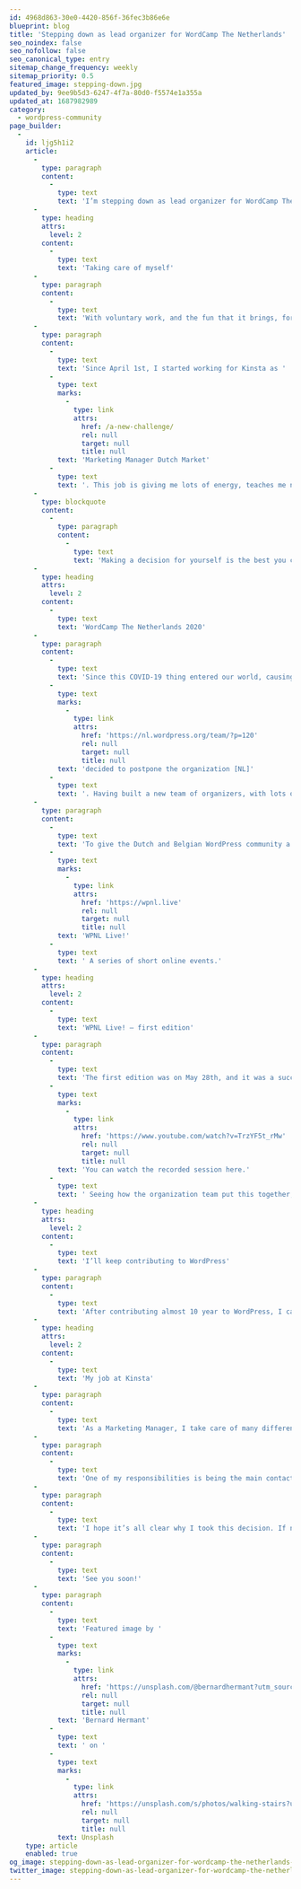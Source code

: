 ```yaml
---
id: 4968d863-30e0-4420-856f-36fec3b86e6e
blueprint: blog
title: 'Stepping down as lead organizer for WordCamp The Netherlands'
seo_noindex: false
seo_nofollow: false
seo_canonical_type: entry
sitemap_change_frequency: weekly
sitemap_priority: 0.5
featured_image: stepping-down.jpg
updated_by: 9ee9b5d3-6247-4f7a-80d0-f5574e1a355a
updated_at: 1687982989
category:
  - wordpress-community
page_builder:
  -
    id: ljg5h1i2
    article:
      -
        type: paragraph
        content:
          -
            type: text
            text: 'I’m stepping down as lead organizer for WordCamp The Netherlands. Not an easy decision, but one I had to make. For myself.'
      -
        type: heading
        attrs:
          level: 2
        content:
          -
            type: text
            text: 'Taking care of myself'
      -
        type: paragraph
        content:
          -
            type: text
            text: 'With voluntary work, and the fun that it brings, for me the danger arises to accept too many tasks and drown in too much work. I like it so much, that I tend to accept too much. Also, besides doing voluntary work for the WordPress community, paid work has to be done also.'
      -
        type: paragraph
        content:
          -
            type: text
            text: 'Since April 1st, I started working for Kinsta as '
          -
            type: text
            marks:
              -
                type: link
                attrs:
                  href: /a-new-challenge/
                  rel: null
                  target: null
                  title: null
            text: 'Marketing Manager Dutch Market'
          -
            type: text
            text: '. This job is giving me lots of energy, teaches me new skills, makes me get to know a lot of new people and, which should be no surprise for a new job, takes time to get into my system. I really like to keep the balance level for voluntary work and paid work, this keeps me productive on both sides, and maybe even more important, prevents me from getting too busy which may result in not getting work done, or getting stressed out to get it done.'
      -
        type: blockquote
        content:
          -
            type: paragraph
            content:
              -
                type: text
                text: 'Making a decision for yourself is the best you can do.'
      -
        type: heading
        attrs:
          level: 2
        content:
          -
            type: text
            text: 'WordCamp The Netherlands 2020'
      -
        type: paragraph
        content:
          -
            type: text
            text: 'Since this COVID-19 thing entered our world, causing lot’s of tragic things to happen worldwide, lots of WordCamps have shifted to being online events. The WCNL organizing team really wanted to do a live, in-person event, so we '
          -
            type: text
            marks:
              -
                type: link
                attrs:
                  href: 'https://nl.wordpress.org/team/?p=120'
                  rel: null
                  target: null
                  title: null
            text: 'decided to postpone the organization [NL]'
          -
            type: text
            text: '. Having built a new team of organizers, with lots of energy to start, this felt bad. It was the best thing we could do however.'
      -
        type: paragraph
        content:
          -
            type: text
            text: 'To give the Dutch and Belgian WordPress community a change to meetup and share knowledge we decided to organize '
          -
            type: text
            marks:
              -
                type: link
                attrs:
                  href: 'https://wpnl.live'
                  rel: null
                  target: null
                  title: null
            text: 'WPNL Live!'
          -
            type: text
            text: ' A series of short online events.'
      -
        type: heading
        attrs:
          level: 2
        content:
          -
            type: text
            text: 'WPNL Live! – first edition'
      -
        type: paragraph
        content:
          -
            type: text
            text: 'The first edition was on May 28th, and it was a success. '
          -
            type: text
            marks:
              -
                type: link
                attrs:
                  href: 'https://www.youtube.com/watch?v=TrzYF5t_rMw'
                  rel: null
                  target: null
                  title: null
            text: 'You can watch the recorded session here.'
          -
            type: text
            text: ' Seeing how the organization team put this together, how the event was and how happy the attendees were, gave me a very good feeling about stepping down as lead organizer. Yes, I’ve had this thought for a while now…'
      -
        type: heading
        attrs:
          level: 2
        content:
          -
            type: text
            text: 'I’ll keep contributing to WordPress'
      -
        type: paragraph
        content:
          -
            type: text
            text: 'After contributing almost 10 year to WordPress, I can say for sure, I will not stop doing that. Except when things happen that I have no power over, but let’s not go there. I will be available for mentoring our new Dutch lead organizer, other organizers, and volunteers. Teaching others the details of the WordPress Community is something I really enjoy doing. WordPress is in my system and I’m happy it’s there.'
      -
        type: heading
        attrs:
          level: 2
        content:
          -
            type: text
            text: 'My job at Kinsta'
      -
        type: paragraph
        content:
          -
            type: text
            text: 'As a Marketing Manager, I take care of many different tasks for Kinsta.'
      -
        type: paragraph
        content:
          -
            type: text
            text: 'One of my responsibilities is being the main contact for WordCamp related communications between WordCamp organizers and Kinsta. Having this role might bring conflict of interest if I’m also a lead organizer. Of course I would keep both roles separated, but to prevent people from seeing a conflict here, I decided it’s best to drop the lead organizer role.'
      -
        type: paragraph
        content:
          -
            type: text
            text: 'I hope it’s all clear why I took this decision. If not, please reach out to me.'
      -
        type: paragraph
        content:
          -
            type: text
            text: 'See you soon!'
      -
        type: paragraph
        content:
          -
            type: text
            text: 'Featured image by '
          -
            type: text
            marks:
              -
                type: link
                attrs:
                  href: 'https://unsplash.com/@bernardhermant?utm_source=unsplash&utm_medium=referral&utm_content=creditCopyText'
                  rel: null
                  target: null
                  title: null
            text: 'Bernard Hermant'
          -
            type: text
            text: ' on '
          -
            type: text
            marks:
              -
                type: link
                attrs:
                  href: 'https://unsplash.com/s/photos/walking-stairs?utm_source=unsplash&utm_medium=referral&utm_content=creditCopyText'
                  rel: null
                  target: null
                  title: null
            text: Unsplash
    type: article
    enabled: true
og_image: stepping-down-as-lead-organizer-for-wordcamp-the-netherlands-og-1687983201.png
twitter_image: stepping-down-as-lead-organizer-for-wordcamp-the-netherlands-twitter-1687983201.png
---
```

